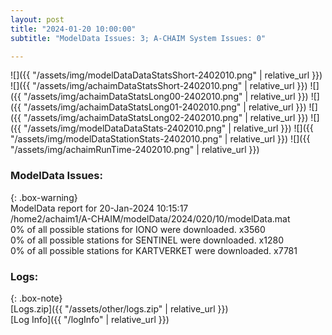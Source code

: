 ```yaml
---
layout: post
title: "2024-01-20 10:00:00"
subtitle: "ModelData Issues: 3; A-CHAIM System Issues: 0"

---
```


![]({{ "/assets/img/modelDataDataStatsShort-2402010.png" | relative_url }})
![]({{ "/assets/img/achaimDataStatsShort-2402010.png" | relative_url }})
![]({{ "/assets/img/achaimDataStatsLong00-2402010.png" | relative_url }})
![]({{ "/assets/img/achaimDataStatsLong01-2402010.png" | relative_url }})
![]({{ "/assets/img/achaimDataStatsLong02-2402010.png" | relative_url }})
![]({{ "/assets/img/modelDataDataStats-2402010.png" | relative_url }})
![]({{ "/assets/img/modelDataStationStats-2402010.png" | relative_url }})
![]({{ "/assets/img/achaimRunTime-2402010.png" | relative_url }})


### ModelData Issues:  
  
{: .box-warning}  
 ModelData report for 20-Jan-2024 10:15:17   
 /home2/achaim1/A-CHAIM/modelData/2024/020/10/modelData.mat   
 0% of all possible stations for IONO were downloaded. x3560   
 0% of all possible stations for SENTINEL were downloaded. x1280   
 0% of all possible stations for KARTVERKET were downloaded. x7781   
  


### Logs:  
  
{: .box-note}  
[Logs.zip]({{ "/assets/other/logs.zip" | relative_url }})  
[Log Info]({{ "/logInfo" | relative_url }})  
